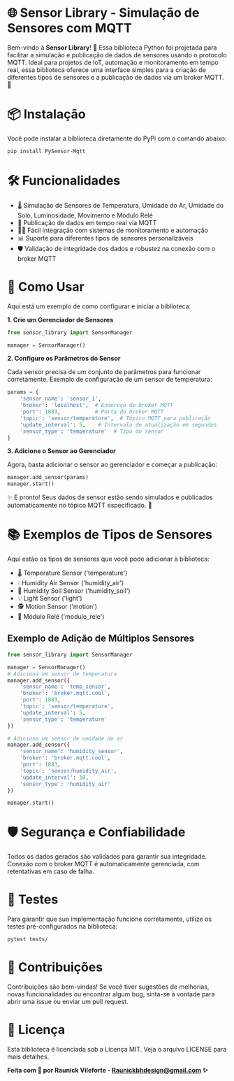 # 🌐 Sensor Library - Simulação de Sensores com MQTT

Bem-vindo à **Sensor Library**! 🎉 Essa biblioteca Python foi projetada para facilitar a simulação e publicação de dados de sensores usando o protocolo MQTT. Ideal para projetos de IoT, automação e monitoramento em tempo real, essa biblioteca oferece uma interface simples para a criação de diferentes tipos de sensores e a publicação de dados via um broker MQTT. 🚀

# 📦 Instalação

Você pode instalar a biblioteca diretamente do PyPi com o comando abaixo:

```bash
pip install PySensor-Mqtt
```
# 🛠️ Funcionalidades

- 🌡️ Simulação de Sensores de Temperatura, Umidade do Ar, Umidade do Solo, Luminosidade, Movimento e Módulo Relé
- 🔄 Publicação de dados em tempo real via MQTT
- 🧑‍💻 Fácil integração com sistemas de monitoramento e automação
- 📊 Suporte para diferentes tipos de sensores personalizáveis
- 🛡️ Validação de integridade dos dados e robustez na conexão com o broker MQTT

# 🚀 Como Usar

Aqui está um exemplo de como configurar e iniciar a biblioteca:

**1. Crie um Gerenciador de Sensores**

```python
from sensor_library import SensorManager

manager = SensorManager()
```

**2. Configure os Parâmetros do Sensor**

Cada sensor precisa de um conjunto de parâmetros para funcionar corretamente. Exemplo de configuração de um sensor de temperatura:

``` python
params = {
    'sensor_name': 'sensor_1',
    'broker': 'localhost',  # Endereço do broker MQTT
    'port': 1883,           # Porta do broker MQTT
    'topic': 'sensor/temperature',  # Tópico MQTT para publicação
    'update_interval': 5,    # Intervalo de atualização em segundos
    'sensor_type': 'temperature'  # Tipo do sensor
}
```

**3. Adicione o Sensor ao Gerenciador**

Agora, basta adicionar o sensor ao gerenciador e começar a publicação:

```python
manager.add_sensor(params)
manager.start()
```
✨ E pronto! Seus dados de sensor estão sendo simulados e publicados automaticamente no tópico MQTT especificado. 🚀

# 📚 Exemplos de Tipos de Sensores

Aqui estão os tipos de sensores que você pode adicionar à biblioteca:

- 🌡️ Temperature Sensor ('temperature')
- 💧 Humidity Air Sensor ('humidity_air')
- 🌱 Humidity Soil Sensor ('humidity_soil')
- 💡 Light Sensor ('light')
- 🕵️ Motion Sensor ('motion')
- 🔌 Módulo Relé ('modulo_rele')

## Exemplo de Adição de Múltiplos Sensores
```python
from sensor_library import SensorManager

manager = SensorManager()
# Adiciona um sensor de temperatura
manager.add_sensor({
    'sensor_name': 'temp_sensor',
    'broker': 'broker.mqtt.cool',
    'port': 1883,
    'topic': 'sensor/temperature',
    'update_interval': 5,
    'sensor_type': 'temperature'
})

# Adiciona um sensor de umidade do ar
manager.add_sensor({
    'sensor_name': 'humidity_sensor',
    'broker': 'broker.mqtt.cool',
    'port': 1883,
    'topic': 'sensor/humidity_air',
    'update_interval': 10,
    'sensor_type': 'humidity_air'
})

manager.start()
```
# 🛡️ Segurança e Confiabilidade

Todos os dados gerados são validados para garantir sua integridade.
Conexão com o broker MQTT é automaticamente gerenciada, com retentativas em caso de falha.

# 🧪 Testes
Para garantir que sua implementação funcione corretamente, utilize os testes pré-configurados na biblioteca:

```bash
pytest tests/
```

# 🤝 Contribuições
Contribuições são bem-vindas! Se você tiver sugestões de melhorias, novas funcionalidades ou encontrar algum bug, sinta-se à vontade para abrir uma issue ou enviar um pull request.

# 📄 Licença

Esta biblioteca é licenciada sob a Licença MIT. Veja o arquivo LICENSE para mais detalhes.

**Feita com 💙 por Raunick Vileforte - Raunickbhdesign@gmail.com ✨**
